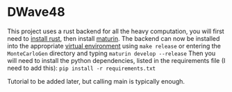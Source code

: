 # DWave48

This project uses a rust backend for all the heavy computation, you will first need to [install rust](https://www.rust-lang.org/tools/install), then install [maturin](https://github.com/PyO3/maturin).
The backend can now be installed into the appropriate [virtual environment](https://virtualenv.pypa.io/en/latest/) using `make release` or entering the `MonteCarloGen` directory and typing `maturin develop --release`
Then you will need to install the python dependencies, listed in the requirements file (I need to add this): `pip install -r requirements.txt`

Tutorial to be added later, but calling main is typically enough.
